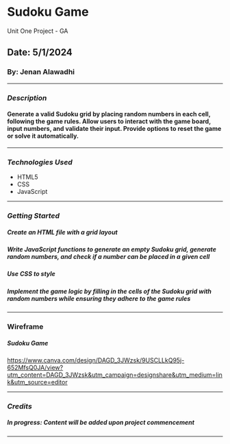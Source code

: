 # Sudoku Game
Unit One Project - GA


## Date: 5/1/2024

### By: Jenan Alawadhi

---

### **_Description_**

#### Generate a valid Sudoku grid by placing random numbers in each cell, following the game rules. Allow users to interact with the game board, input numbers, and validate their input. Provide options to reset the game or solve it automatically.

---

### **_Technologies Used_**

- HTML5
- CSS
- JavaScript

---

### **_Getting Started_**

##### Create an HTML file with a grid layout

##### Write JavaScript functions to generate an empty Sudoku grid, generate random numbers, and check if a number can be placed in a given cell

##### Use CSS to style

##### Implement the game logic by filling in the cells of the Sudoku grid with random numbers while ensuring they adhere to the game rules

---

### **Wireframe**

##### Sudoku Game

https://www.canva.com/design/DAGD_3JWzsk/9USCLLkQ95j-652MfsQ0JA/view?utm_content=DAGD_3JWzsk&utm_campaign=designshare&utm_medium=link&utm_source=editor

---

### **_Credits_**

##### In progress: Content will be added upon project commencement

---
